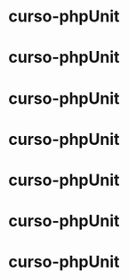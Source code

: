 # curso-phpUnit
# curso-phpUnit
# curso-phpUnit
# curso-phpUnit
# curso-phpUnit
# curso-phpUnit
# curso-phpUnit
